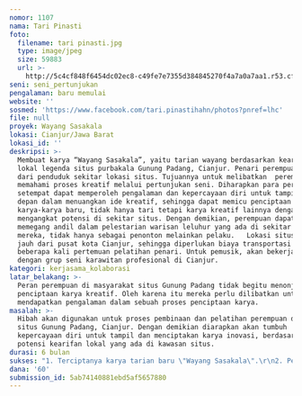 ```yaml
---
nomor: 1107
nama: Tari Pinasti
foto:
  filename: tari pinasti.jpg
  type: image/jpeg
  size: 59883
  url: >-
    http://5c4cf848f6454dc02ec8-c49fe7e7355d384845270f4a7a0a7aa1.r53.cf2.rackcdn.com/38810ecc-fa82-4db3-80ea-cb8175c7e666/tari%20pinasti.jpg
seni: seni_pertunjukan
pengalaman: baru memulai
website: ''
sosmed: 'https://www.facebook.com/tari.pinastihahn/photos?pnref=lhc'
file: null
proyek: Wayang Sasakala
lokasi: Cianjur/Jawa Barat
lokasi_id: ''
deskripsi: >-
  Membuat karya “Wayang Sasakala”, yaitu tarian wayang berdasarkan kearifan
  lokal legenda situs purbakala Gunung Padang, Cianjur. Penari perempuan dibina
  dari penduduk sekitar lokasi situs. Tujuannya untuk melibatkan  perempuan
  memahami proses kreatif melalui pertunjukan seni. Diharapkan para perempuan
  setempat dapat memperoleh pengalaman dan kepercayaan diri untuk tampil ke
  depan dalam menuangkan ide kreatif, sehingga dapat memicu penciptaan
  karya-karya baru, tidak hanya tari tetapi karya kreatif lainnya dengan
  mengangkat potensi di sekitar situs. Dengan demikian, perempuan dapat ikut
  memegang andil dalam pelestarian warisan leluhur yang ada di sekitar rumah
  mereka, tidak hanya sebagai penonton melainkan pelaku.   Lokasi situs cukup
  jauh dari pusat kota Cianjur, sehingga diperlukan biaya transportasi untuk
  beberapa kali pertemuan pelatihan penari. Untuk pemusik, akan bekerja sama
  dengan grup seni karawitan profesional di Cianjur.    
kategori: kerjasama_kolaborasi
latar_belakang: >-
  Peran perempuan di masyarakat situs Gunung Padang tidak begitu menonjol dalam
  penciptaan karya kreatif. Oleh karena itu mereka perlu dilibatkan untuk
  mendapatkan pengalaman dalam sebuah proses penciptaan karya. 
masalah: >-
  Hibah akan digunakan untuk proses pembinaan dan pelatihan perempuan di kawasan
  situs Gunung Padang, Cianjur. Dengan demikian diarapkan akan tumbuh
  kepercayaan diri untuk tampil dan menciptakan karya inovasi, berdasarkan
  potensi kearifan lokal yang ada di kawasan situs. 
durasi: 6 bulan
sukses: "1. Terciptanya karya tarian baru \"Wayang Sasakala\".\r\n2. Penari perempuan sekitar situs Gunung Padang mampu menari dengan layak dan percaya diri.\r\n3. Pertunjukan dilaksanakan di dua lokasi, yaitu di Cianjur dan Bandung. "
dana: '60'
submission_id: 5ab74140881ebd5af5657880
---
```

